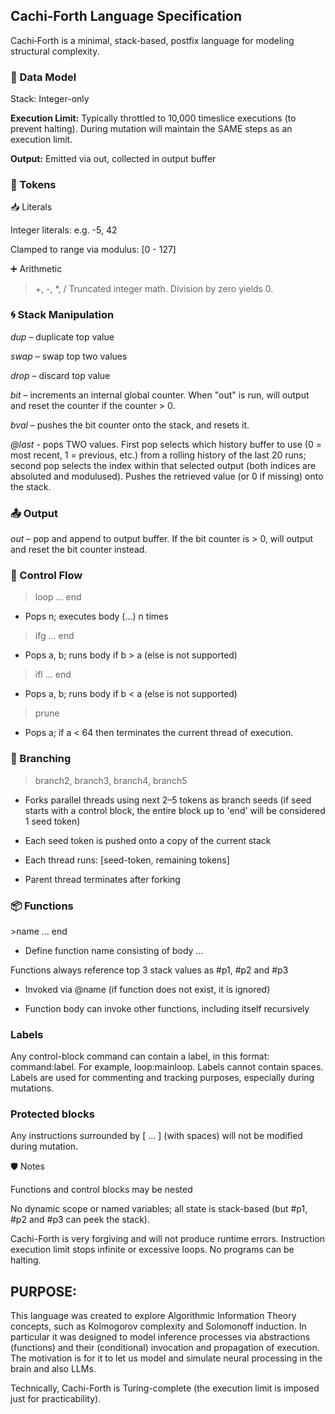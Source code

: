 ## Cachi‑Forth Language Specification

Cachi‑Forth is a minimal, stack-based, postfix language for modeling structural complexity. 

### 🔢 Data Model

Stack: Integer-only

**Execution Limit:** Typically throttled to 10,000 timeslice executions (to prevent halting). During mutation will maintain the SAME steps as an execution limit.

**Output:** Emitted via out, collected in output buffer

### 🧱 Tokens

📥 Literals

Integer literals: e.g. -5, 42

Clamped to range via modulus: [0 - 127]

➕ Arithmetic

> +, -, *, /
Truncated integer math. Division by zero yields 0.

### 🌀 Stack Manipulation

*dup* – duplicate top value

*swap* – swap top two values

*drop* – discard top value

*bit* – increments an internal global counter. When "out" is run, will output and reset the counter if the counter > 0.

*bval* – pushes the bit counter onto the stack, and resets it.

*\@last* - pops TWO values. First pop selects which history buffer to use (0 = most recent, 1 = previous, etc.) from a rolling history of the last 20 runs; second pop selects the index within that selected output (both indices are absoluted and modulused). Pushes the retrieved value (or 0 if missing) onto the stack.

### 📤 Output

*out* – pop and append to output buffer. If the bit counter is > 0, will output and reset the bit counter instead.

### 🔁 Control Flow

> loop ... end

* Pops n; executes body (...) n times

> ifg ... end

* Pops a, b; runs body if b > a (else is not supported)

> ifl ... end

* Pops a, b; runs body if b < a (else is not supported)

> prune

* Pops a; if a < 64 then terminates the current thread of execution. 

### 🌿 Branching
> branch2, branch3, branch4, branch5
* Forks parallel threads using next 2–5 tokens as branch seeds (if seed starts with a control block, the entire block up to 'end' will be considered 1 seed token)

* Each seed token is pushed onto a copy of the current stack

* Each thread runs: [seed-token, remaining tokens]

* Parent thread terminates after forking

### 📦 Functions

\>name ... end

* Define function name consisting of body ...

Functions always reference top 3 stack values as #p1, #p2 and #p3

* Invoked via @name (if function does not exist, it is ignored)

* Function body can invoke other functions, including itself recursively

### Labels

Any control-block command can contain a label, in this format: command:label. For example, loop:mainloop.
Labels cannot contain spaces. Labels are used for commenting and tracking purposes, especially during mutations.

### Protected blocks

Any instructions surrounded by \[ ... \] (with spaces) will not be modified during mutation.

🛡️ Notes

Functions and control blocks may be nested

No dynamic scope or named variables; all state is stack-based (but #p1, #p2 and #p3 can peek the stack).

Cachi-Forth is very forgiving and will not produce runtime errors. Instruction execution limit stops infinite or excessive loops. No programs can be halting.

## PURPOSE:

This language was created to explore Algorithmic Information Theory concepts, such as Kolmogorov complexity and Solomonoff induction.
In particular it was designed to model inference processes via abstractions (functions) and their (conditional) invocation and propagation
of execution. The motivation is for it to let us model and simulate neural processing in the brain and also LLMs.

Technically, Cachi-Forth is Turing-complete (the execution limit is imposed just for practicability).

